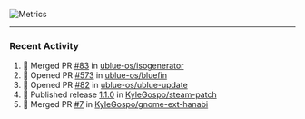 ![Metrics](https://metrics.lecoq.io/KyleGospo?template=classic&base=header%2C%20activity%2C%20community%2C%20repositories%2C%20metadata&base.indepth=false&base.hireable=false&base.skip=false&config.timezone=America%2FLos_Angeles)

---
### Recent Activity
<!--START_SECTION:activity-->
1. 🎉 Merged PR [#83](https://github.com/ublue-os/isogenerator/pull/83) in [ublue-os/isogenerator](https://github.com/ublue-os/isogenerator)
2. 💪 Opened PR [#573](https://github.com/ublue-os/bluefin/pull/573) in [ublue-os/bluefin](https://github.com/ublue-os/bluefin)
3. 💪 Opened PR [#82](https://github.com/ublue-os/ublue-update/pull/82) in [ublue-os/ublue-update](https://github.com/ublue-os/ublue-update)
4. 🚀 Published release [1.1.0](https://github.com/KyleGospo/steam-patch/releases/tag/1.1.0) in [KyleGospo/steam-patch](https://github.com/KyleGospo/steam-patch)
5. 🎉 Merged PR [#7](https://github.com/KyleGospo/gnome-ext-hanabi/pull/7) in [KyleGospo/gnome-ext-hanabi](https://github.com/KyleGospo/gnome-ext-hanabi)
<!--END_SECTION:activity-->
